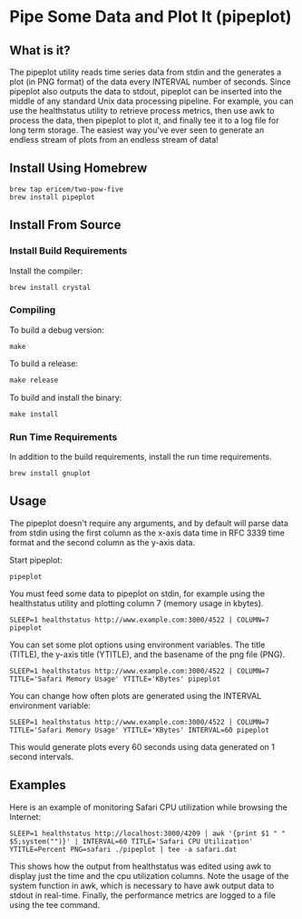 # Pipe Some Data and Plot It (pipeplot)

## What is it?

The pipeplot utility reads time series data from stdin and the generates a plot (in PNG format) of the data every INTERVAL number of seconds. Since pipeplot also outputs the data to stdout, pipeplot can be inserted into the middle of any standard Unix data processing pipeline. For example, you can use the healthstatus utility to retrieve process metrics, then use awk to process the data, then pipeplot to plot it, and finally tee it to a log file for long term storage. The easiest way you've ever seen to generate an endless stream of plots from an endless stream of data!


## Install Using Homebrew

```
brew tap ericem/two-pow-five
brew install pipeplot
```

## Install From Source

### Install Build Requirements

Install the compiler:

```
brew install crystal
```

### Compiling

To build a debug version:

```
make
```

To build a release:

```p
make release
```

To build and install the binary:
```
make install
```

### Run Time Requirements

In addition to the build requirements, install the run time requirements.


```
brew install gnuplot
```

## Usage

The pipeplot doesn't require any arguments, and by default will parse data from stdin using the first column as the x-axis data time in RFC 3339 time format and the second column as the y-axis data.

Start pipeplot:

```
pipeplot
```

You must feed some data to pipeplot on stdin, for example using the healthstatus utility and plotting column 7 (memory usage in kbytes).

```
SLEEP=1 healthstatus http://www.example.com:3000/4522 | COLUMN=7 pipeplot 
```

You can set some plot options using environment variables. The title (TITLE), the y-axis title (YTITLE), and the basename of the png file (PNG).

```
SLEEP=1 healthstatus http://www.example.com:3000/4522 | COLUMN=7 TITLE='Safari Memory Usage' YTITLE='KBytes' pipeplot 

```

You can change how often plots are generated using the INTERVAL environment variable:

```
SLEEP=1 healthstatus http://www.example.com:3000/4522 | COLUMN=7 TITLE='Safari Memory Usage' YTITLE='KBytes' INTERVAL=60 pipeplot 
```
This would generate plots every 60 seconds using data generated on 1 second intervals.

## Examples

Here is an example of monitoring Safari CPU utilization while browsing the Internet:

```
SLEEP=1 healthstatus http://localhost:3000/4209 | awk '{print $1 " " $5;system("")}' | INTERVAL=60 TITLE='Safari CPU Utilization' YTITLE=Percent PNG=safari ./pipeplot | tee -a safari.dat
```

This shows how the output from healthstatus was edited using awk to display just the time and the cpu utilization columns. Note the usage of the system function in awk, which is necessary to have awk output data to stdout in real-time. Finally, the performance metrics are logged to a file using the tee command.
